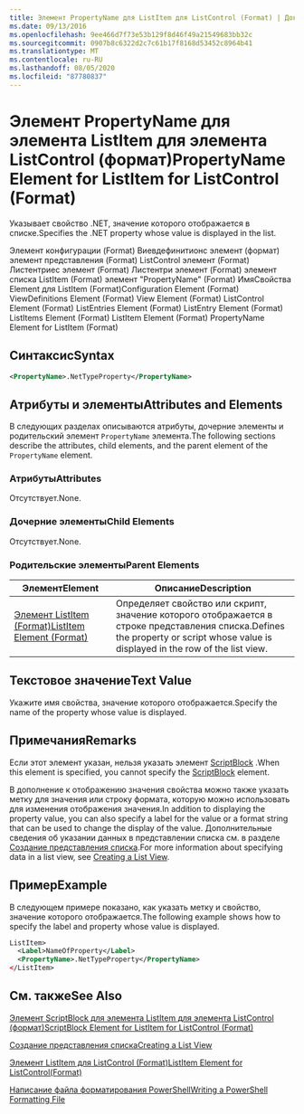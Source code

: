 ```yaml
---
title: Элемент PropertyName для ListItem для ListControl (Format) | Документация Майкрософт
ms.date: 09/13/2016
ms.openlocfilehash: 9ee466d7f73e53b129f8d46f49a21549683bb32c
ms.sourcegitcommit: 0907b8c6322d2c7c61b17f8168d53452c8964b41
ms.translationtype: MT
ms.contentlocale: ru-RU
ms.lasthandoff: 08/05/2020
ms.locfileid: "87780837"
---
```

# <a name="propertyname-element-for-listitem-for-listcontrol-format"></a><span data-ttu-id="64d2f-102">Элемент PropertyName для элемента ListItem для элемента ListControl (формат)</span><span class="sxs-lookup"><span data-stu-id="64d2f-102">PropertyName Element for ListItem for ListControl (Format)</span></span>

<span data-ttu-id="64d2f-103">Указывает свойство .NET, значение которого отображается в списке.</span><span class="sxs-lookup"><span data-stu-id="64d2f-103">Specifies the .NET property whose value is displayed in the list.</span></span>

<span data-ttu-id="64d2f-104">Элемент конфигурации (Format) Виевдефинитионс элемент (формат) элемент представления (Format) ListControl элемент (Format) Листентриес элемент (Format) Листентри элемент (Format) элемент списка ListItem (Format) элемент "PropertyName" (Format) ИмяСвойства Element для ListItem (Format)</span><span class="sxs-lookup"><span data-stu-id="64d2f-104">Configuration Element (Format) ViewDefinitions Element (Format) View Element (Format) ListControl Element (Format) ListEntries Element (Format) ListEntry Element (Format) ListItems Element (Format) ListItem Element (Format) PropertyName Element for ListItem (Format)</span></span>

## <a name="syntax"></a><span data-ttu-id="64d2f-105">Синтаксис</span><span class="sxs-lookup"><span data-stu-id="64d2f-105">Syntax</span></span>

```xml
<PropertyName>.NetTypeProperty</PropertyName>
```

## <a name="attributes-and-elements"></a><span data-ttu-id="64d2f-106">Атрибуты и элементы</span><span class="sxs-lookup"><span data-stu-id="64d2f-106">Attributes and Elements</span></span>

<span data-ttu-id="64d2f-107">В следующих разделах описываются атрибуты, дочерние элементы и родительский элемент `PropertyName` элемента.</span><span class="sxs-lookup"><span data-stu-id="64d2f-107">The following sections describe the attributes, child elements, and the parent element of the `PropertyName` element.</span></span>

### <a name="attributes"></a><span data-ttu-id="64d2f-108">Атрибуты</span><span class="sxs-lookup"><span data-stu-id="64d2f-108">Attributes</span></span>

<span data-ttu-id="64d2f-109">Отсутствует.</span><span class="sxs-lookup"><span data-stu-id="64d2f-109">None.</span></span>

### <a name="child-elements"></a><span data-ttu-id="64d2f-110">Дочерние элементы</span><span class="sxs-lookup"><span data-stu-id="64d2f-110">Child Elements</span></span>

<span data-ttu-id="64d2f-111">Отсутствует.</span><span class="sxs-lookup"><span data-stu-id="64d2f-111">None.</span></span>

### <a name="parent-elements"></a><span data-ttu-id="64d2f-112">Родительские элементы</span><span class="sxs-lookup"><span data-stu-id="64d2f-112">Parent Elements</span></span>

|<span data-ttu-id="64d2f-113">Элемент</span><span class="sxs-lookup"><span data-stu-id="64d2f-113">Element</span></span>|<span data-ttu-id="64d2f-114">Описание</span><span class="sxs-lookup"><span data-stu-id="64d2f-114">Description</span></span>|
|-------------|-----------------|
|[<span data-ttu-id="64d2f-115">Элемент ListItem (Format)</span><span class="sxs-lookup"><span data-stu-id="64d2f-115">ListItem Element (Format)</span></span>](./listitem-element-for-listitems-for-listcontrol-format.md)|<span data-ttu-id="64d2f-116">Определяет свойство или скрипт, значение которого отображается в строке представления списка.</span><span class="sxs-lookup"><span data-stu-id="64d2f-116">Defines the property or script whose value is displayed in the row of the list view.</span></span>|

## <a name="text-value"></a><span data-ttu-id="64d2f-117">Текстовое значение</span><span class="sxs-lookup"><span data-stu-id="64d2f-117">Text Value</span></span>

<span data-ttu-id="64d2f-118">Укажите имя свойства, значение которого отображается.</span><span class="sxs-lookup"><span data-stu-id="64d2f-118">Specify the name of the property whose value is displayed.</span></span>

## <a name="remarks"></a><span data-ttu-id="64d2f-119">Примечания</span><span class="sxs-lookup"><span data-stu-id="64d2f-119">Remarks</span></span>

<span data-ttu-id="64d2f-120">Если этот элемент указан, нельзя указать элемент [ScriptBlock](./scriptblock-element-for-listitem-for-listcontrol-format.md) .</span><span class="sxs-lookup"><span data-stu-id="64d2f-120">When this element is specified, you cannot specify the [ScriptBlock](./scriptblock-element-for-listitem-for-listcontrol-format.md) element.</span></span>

<span data-ttu-id="64d2f-121">В дополнение к отображению значения свойства можно также указать метку для значения или строку формата, которую можно использовать для изменения отображения значения.</span><span class="sxs-lookup"><span data-stu-id="64d2f-121">In addition to displaying the property value, you can also specify a label for the value or a format string that can be used to change the display of the value.</span></span> <span data-ttu-id="64d2f-122">Дополнительные сведения об указании данных в представлении списка см. в разделе [Создание представления списка](./creating-a-list-view.md).</span><span class="sxs-lookup"><span data-stu-id="64d2f-122">For more information about specifying data in a list view, see [Creating a List View](./creating-a-list-view.md).</span></span>

## <a name="example"></a><span data-ttu-id="64d2f-123">Пример</span><span class="sxs-lookup"><span data-stu-id="64d2f-123">Example</span></span>

<span data-ttu-id="64d2f-124">В следующем примере показано, как указать метку и свойство, значение которого отображается.</span><span class="sxs-lookup"><span data-stu-id="64d2f-124">The following example shows how to specify the label and property whose value is displayed.</span></span>

```xml
ListItem>
  <Label>NameOfProperty</Label>
  <PropertyName>.NetTypeProperty</PropertyName>
</ListItem>

```

## <a name="see-also"></a><span data-ttu-id="64d2f-125">См. также</span><span class="sxs-lookup"><span data-stu-id="64d2f-125">See Also</span></span>

[<span data-ttu-id="64d2f-126">Элемент ScriptBlock для элемента ListItem для элемента ListControl (формат)</span><span class="sxs-lookup"><span data-stu-id="64d2f-126">ScriptBlock Element for ListItem for ListControl (Format)</span></span>](./scriptblock-element-for-listitem-for-listcontrol-format.md)

[<span data-ttu-id="64d2f-127">Создание представления списка</span><span class="sxs-lookup"><span data-stu-id="64d2f-127">Creating a List View</span></span>](./creating-a-list-view.md)

[<span data-ttu-id="64d2f-128">Элемент ListItem для ListControl (Format)</span><span class="sxs-lookup"><span data-stu-id="64d2f-128">ListItem Element for ListControl(Format)</span></span>](./listitem-element-for-listitems-for-listcontrol-format.md)

[<span data-ttu-id="64d2f-129">Написание файла форматирования PowerShell</span><span class="sxs-lookup"><span data-stu-id="64d2f-129">Writing a PowerShell Formatting File</span></span>](./writing-a-powershell-formatting-file.md)
